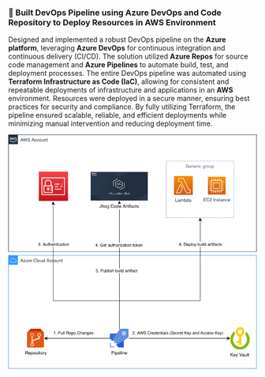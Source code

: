### 🔧 Built DevOps Pipeline using Azure DevOps and Code Repository to Deploy Resources in AWS Environment
Designed and implemented a robust DevOps pipeline on the **Azure platform**, leveraging **Azure DevOps** for continuous integration and continuous delivery (CI/CD). The solution utilized **Azure Repos** for source code management and **Azure Pipelines** to automate build, test, and deployment processes. The entire DevOps pipeline was automated using **Terraform Infrastructure as Code (IaC)**, allowing for consistent and repeatable deployments of infrastructure and applications in an **AWS** environment. Resources were deployed in a secure manner, ensuring best practices for security and compliance. By fully utilizing Terraform, the pipeline ensured scalable, reliable, and efficient deployments while minimizing manual intervention and reducing deployment time.

![Local Image](Code_Artifacts_Integration_Diagram.png)
